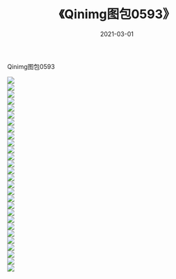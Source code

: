 ﻿---
layout: post
title:  《Qinimg图包0593》
date:   2021-03-01
img: http://imgx.orgx.ga/Qinimg图包/Qinimg图包0593/000.jpg
categories: [美女, 清纯, 唯美]
---

Qinimg图包0593

 ![](http://imgx.orgx.ga/Qinimg图包/Qinimg图包0593/001.jpg) <br>![](http://imgx.orgx.ga/Qinimg图包/Qinimg图包0593/002.jpg) <br>![](http://imgx.orgx.ga/Qinimg图包/Qinimg图包0593/003.jpg) <br>![](http://imgx.orgx.ga/Qinimg图包/Qinimg图包0593/004.jpg) <br>![](http://imgx.orgx.ga/Qinimg图包/Qinimg图包0593/005.jpg) <br>![](http://imgx.orgx.ga/Qinimg图包/Qinimg图包0593/006.jpg) <br>![](http://imgx.orgx.ga/Qinimg图包/Qinimg图包0593/007.jpg) <br>![](http://imgx.orgx.ga/Qinimg图包/Qinimg图包0593/008.jpg) <br>![](http://imgx.orgx.ga/Qinimg图包/Qinimg图包0593/009.jpg) <br>![](http://imgx.orgx.ga/Qinimg图包/Qinimg图包0593/010.jpg) <br>![](http://imgx.orgx.ga/Qinimg图包/Qinimg图包0593/011.jpg) <br>![](http://imgx.orgx.ga/Qinimg图包/Qinimg图包0593/012.jpg) <br>![](http://imgx.orgx.ga/Qinimg图包/Qinimg图包0593/013.jpg) <br>![](http://imgx.orgx.ga/Qinimg图包/Qinimg图包0593/014.jpg) <br>![](http://imgx.orgx.ga/Qinimg图包/Qinimg图包0593/015.jpg) <br>![](http://imgx.orgx.ga/Qinimg图包/Qinimg图包0593/016.jpg) <br>![](http://imgx.orgx.ga/Qinimg图包/Qinimg图包0593/017.jpg) <br>![](http://imgx.orgx.ga/Qinimg图包/Qinimg图包0593/018.jpg) <br>![](http://imgx.orgx.ga/Qinimg图包/Qinimg图包0593/019.jpg) <br>![](http://imgx.orgx.ga/Qinimg图包/Qinimg图包0593/020.jpg) <br>![](http://imgx.orgx.ga/Qinimg图包/Qinimg图包0593/021.jpg) <br>![](http://imgx.orgx.ga/Qinimg图包/Qinimg图包0593/022.jpg) <br>![](http://imgx.orgx.ga/Qinimg图包/Qinimg图包0593/023.jpg) <br>![](http://imgx.orgx.ga/Qinimg图包/Qinimg图包0593/024.jpg) <br>![](http://imgx.orgx.ga/Qinimg图包/Qinimg图包0593/025.jpg) <br>![](http://imgx.orgx.ga/Qinimg图包/Qinimg图包0593/026.jpg) <br>![](http://imgx.orgx.ga/Qinimg图包/Qinimg图包0593/027.jpg) <br>![](http://imgx.orgx.ga/Qinimg图包/Qinimg图包0593/028.jpg) <br>